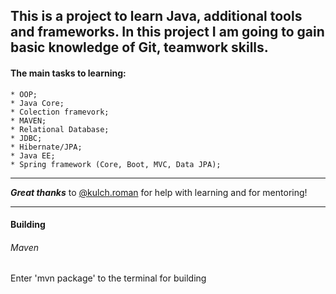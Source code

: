 
This is a project to learn Java, additional tools and frameworks. In this project I am going to gain basic knowledge of Git, teamwork skills.
---

#### The main tasks to learning: 
	* OOP;
	* Java Core;
	* Colection framevork;
	* MAVEN;
	* Relational Database;
	* JDBC;
	* Hibernate/JPA;
	* Java EE;
	* Spring framework (Core, Boot, MVC, Data JPA);

---

___Great thanks___ to [@kulch.roman](https://gitlab.com/kulch.roman) for help with learning and for mentoring!

---
#### Building
###### Maven
Enter 'mvn package' to the terminal for building


